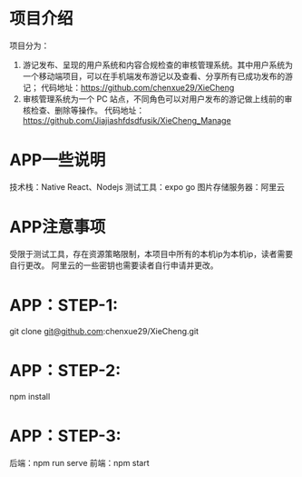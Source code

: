 
# 项目介绍
项目分为：
1. 游记发布、呈现的用户系统和内容合规检查的审核管理系统。其中用户系统为一个移动端项目，可以在手机端发布游记以及查看、分享所有已成功发布的游记；
   代码地址：https://github.com/chenxue29/XieCheng
2. 审核管理系统为一个 PC 站点，不同角色可以对用户发布的游记做上线前的审核检查、删除等操作。
   代码地址：https://github.com/Jiajiashfdsdfusik/XieCheng_Manage
# APP一些说明
技术栈：Native React、Nodejs
测试工具：expo go
图片存储服务器：阿里云
# APP注意事项
受限于测试工具，存在资源策略限制，本项目中所有的本机ip为本机ip，读者需要自行更改。
阿里云的一些密钥也需要读者自行申请并更改。
# APP：STEP-1:
git clone git@github.com:chenxue29/XieCheng.git
# APP：STEP-2:
npm install
# APP：STEP-3:
后端：npm run serve
前端：npm start
